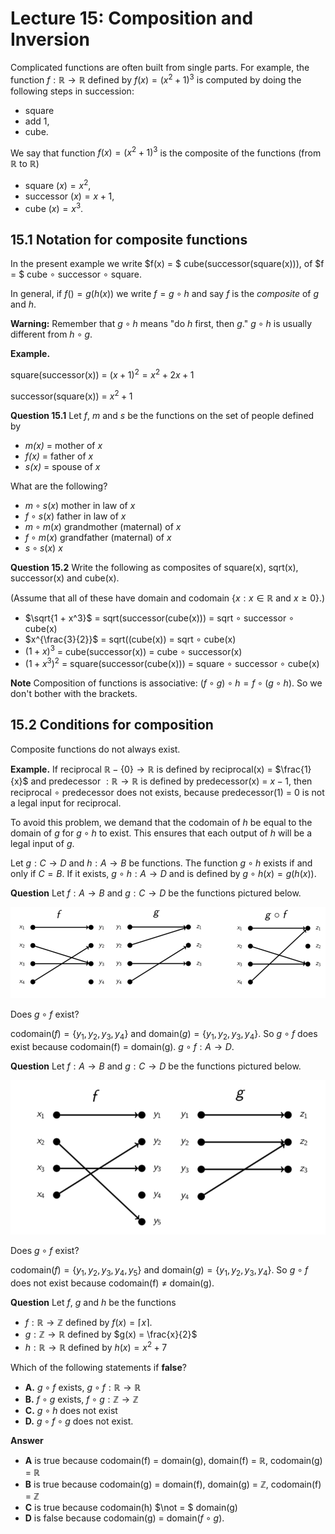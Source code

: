 # Lecture 15: Composition and Inversion

Complicated functions are often built from single parts. For example, the
function $f: \mathbb{R} \rightarrow \mathbb{R}$ defined by $f(x) = (x^2 + 1)^3$
is computed by doing the following steps in succession:

* square
* add 1,
* cube.

We say that function $f(x) = (x^2 + 1)^3$ is the composite of the functions
(from $\mathbb{R}$ to $\mathbb{R}$)

- square $(x) = x^2$,
- successor $(x) = x + 1$,
- cube $(x) = x^3$.

## 15.1 Notation for composite functions

In the present example we write $f(x) = $ cube(successor(square(x))), of $f = $
cube $\circ$ successor $\circ$ square.

In general, if $f() = g(h(x))$ we write $f = g \circ h$ and say $f$ is the
_composite_ of $g$ and $h$.

**Warning:** Remember that $g \circ h$ means "do $h$ first, then $g$." $g \circ
h$ is usually different from $h \circ g$.

**Example.**

square(successor(x)) = $(x+1)^2 = x^2 + 2x + 1$

successor(square(x)) = $x^2 + 1$

**Question 15.1** Let _f_, _m_ and _s_ be the functions on the set of people
defined by

- _m(x)_ = mother of _x_
- _f(x)_ = father of _x_
- _s(x)_ = spouse of _x_

What are the following?

- $m \circ s(x)$ mother in law of _x_
- $f \circ s(x)$ father in law of _x_
- $m \circ m(x)$ grandmother (maternal) of _x_
- $f \circ m(x)$ grandfather (maternal) of _x_
- $s \circ s(x)$ _x_

**Question 15.2** Write the following as composites of square(x), sqrt(x),
successor(x) and cube(x).

(Assume that all of these have domain and codomain $\{x: x \in \mathbb{R}$ and
$x \geq 0 \}$.)

- $\sqrt{1 + x^3}$ = sqrt(successor(cube(x))) = sqrt $\circ$ successor $\circ$
  cube(x)
- $x^{\frac{3}{2}}$ = sqrt((cube(x)) = sqrt $\circ$ cube(x)
- $(1+x)^3$ = cube(successor(x)) = cube $\circ$ successor(x)
- $(1+x^3)^2$ = square(successor(cube(x))) = square $\circ$ successor $\circ$
  cube(x)

**Note** Composition of functions is associative: $(f \circ g) \circ h = f \circ
(g \circ h)$. So we don't bother with the brackets.

## 15.2 Conditions for composition

Composite functions do not always exist.

**Example.** If reciprocal $\mathbb{R} - \{0\} \rightarrow \mathbb{R}$ is
defined by reciprocal(x) = $\frac{1}{x}$ and predecessor $: \mathbb{R}
\rightarrow \mathbb{R}$ is defined by predecessor(x) = $x-1$, then reciprocal
$\circ$ predecessor does not exists, because predecessor(1) = 0 is not a legal
input for reciprocal.

To avoid this problem, we demand that the codomain of $h$ be equal to the domain
of $g$ for $g \circ h$ to exist. This ensures that each output of $h$ will be a
legal input of $g$.

Let $g : C \rightarrow D$ and $h: A \rightarrow B$ be functions. The function $g
\circ h$ exists if and only if $C=B$. If it exists, $g \circ h : A \rightarrow
D$ and is defined by $g \circ h(x) = g(h(x))$.

**Question** Let $f: A \rightarrow B$ and $g: C \rightarrow D$ be the functions
pictured below.

![](images/L15-P10.png)

Does $g \circ f$ exist?

codomain$(f) = \{y_1, y_2, y_3,y_4\}$ and domain$(g) = \{y_1, y_2, y_3, y_4\}$.
So $g \circ f$ does exist because codomain(f) = domain(g). $g \circ f: A
\rightarrow D$.

**Question** Let $f: A \rightarrow B$ and $g: C \rightarrow D$ be the functions
pictured below.

![](images/L15-P11.png)

Does $g \circ f$ exist?

codomain$(f) = \{y_1, y_2, y_3,y_4, y_5\}$ and domain$(g) = \{y_1, y_2, y_3,
y_4\}$. So $g \circ f$ does not exist because codomain(f) $\not =$ domain(g).

**Question** Let _f_, _g_ and _h_ be the functions

- $f: \mathbb{R} \rightarrow \mathbb{Z}$ defined by $f(x) = \lceil x \rceil$.
- $g: \mathbb{Z} \rightarrow \mathbb{R}$ defined by $g(x) = \frac{x}{2}$
- $h: \mathbb{R} \rightarrow \mathbb{R}$ defined by $h(x) = x^2 + 7$

Which of the following statements if **false**?

- **A.** $g \circ f$ exists, $g \circ f: \mathbb{R} \rightarrow \mathbb{R}$
- **B.** $f \circ g$ exists, $f \circ g: \mathbb{Z} \rightarrow \mathbb{Z}$
- **C.** $g \circ h$ does not exist
- **D.** $g \circ f \circ g$ does not exist.

**Answer**

- **A** is true because codomain(f) = domain(g), domain(f) = $\mathbb{R}$,
  codomain(g) = $\mathbb{R}$
- **B** is true because codomain(g) = domain(f), domain(g) = $\mathbb{Z}$,
  codomain(f) = $\mathbb{Z}$
- **C** is true because codomain(h) $\not = $ domain(g)
- **D** is false because codomain(g) = domain$(f \circ g)$.
